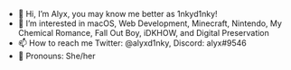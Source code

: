 - 👋 Hi, I’m Alyx, you may know me better as 1nkyd1nky!
- 👀 I’m interested in macOS, Web Development, Minecraft, Nintendo, My Chemical Romance, Fall Out Boy, iDKHOW, and Digital Preservation
- 📫 How to reach me Twitter: @alyxd1nky, Discord: alyx#9546
- 💖 Pronouns: She/her
